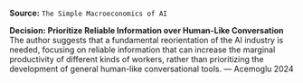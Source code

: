 **Source:** `The Simple Macroeconomics of AI`

**Decision: Prioritize Reliable Information over Human-Like Conversation**
The author suggests that a fundamental reorientation of the AI industry is needed, focusing on reliable information that can increase the marginal productivity of different kinds of workers, rather than prioritizing the development of general human-like conversational tools. — Acemoglu 2024

